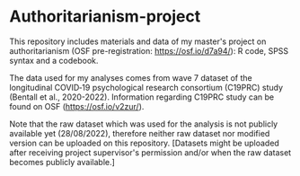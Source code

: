 # Authoritarianism-project

This repository includes materials and data of my master's project on authoritarianism (OSF pre-registration: https://osf.io/d7a94/): R code, SPSS syntax and a codebook.

The data used for my analyses comes from wave 7 dataset of the longitudinal COVID‐19 psychological research consortium (C19PRC) study (Bentall et al., 2020-2022). Information regarding C19PRC study can be found on OSF (https://osf.io/v2zur/).

Note that the raw dataset which was used for the analysis is not publicly available yet (28/08/2022), therefore neither raw dataset nor modified version can be uploaded on this repository. 
[Datasets might be uploaded after receiving project supervisor's permission and/or when the raw dataset becomes publicly available.]
